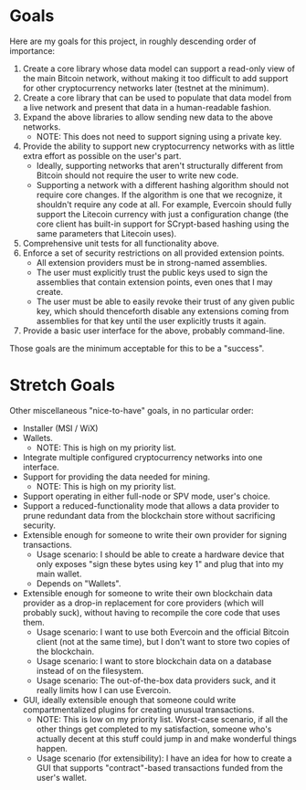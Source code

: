 Goals
=====

Here are my goals for this project, in roughly descending order of importance:

1.  Create a core library whose data model can support a read-only view of the
    main Bitcoin network, without making it too difficult to add support for
    other cryptocurrency networks later (testnet at the minimum).
1.  Create a core library that can be used to populate that data model from a
    live network and present that data in a human-readable fashion.
1.  Expand the above libraries to allow sending new data to the above networks.
    -   NOTE: This does not need to support signing using a private key.
1.  Provide the ability to support new cryptocurrency networks with as little
    extra effort as possible on the user's part.
    -   Ideally, supporting networks that aren't structurally different from
        Bitcoin should not require the user to write new code.
    -   Supporting a network with a different hashing algorithm should not
        require core changes.  If the algorithm is one that we recognize, it
        shouldn't require any code at all.  For example, Evercoin should fully
        support the Litecoin currency with just a configuration change (the core
        client has built-in support for SCrypt-based hashing using the same
        parameters that Litecoin uses).
1.  Comprehensive unit tests for all functionality above.
1.  Enforce a set of security restrictions on all provided extension points.
    -   All extension providers must be in strong-named assemblies.
    -   The user must explicitly trust the public keys used to sign the
        assemblies that contain extension points, even ones that I may create.
    -   The user must be able to easily revoke their trust of any given public
        key, which should thenceforth disable any extensions coming from
        assemblies for that key until the user explicitly trusts it again.
1.  Provide a basic user interface for the above, probably command-line.

Those goals are the minimum acceptable for this to be a "success".

Stretch Goals
=============

Other miscellaneous "nice-to-have" goals, in no particular order:

*   Installer (MSI / WiX)
*   Wallets.
    -   NOTE: This is high on my priority list.
*   Integrate multiple configured cryptocurrency networks into one interface.
*   Support for providing the data needed for mining.
    -   NOTE: This is high on my priority list.
*   Support operating in either full-node or SPV mode, user's choice.
*   Support a reduced-functionality mode that allows a data provider to prune
    redundant data from the blockchain store without sacrificing security.
*   Extensible enough for someone to write their own provider for signing
    transactions.
    -   Usage scenario: I should be able to create a hardware device that only
        exposes "sign these bytes using key 1" and plug that into my main
        wallet.
    -   Depends on "Wallets".
*   Extensible enough for someone to write their own blockchain data provider as
    a drop-in replacement for core providers (which will probably suck), without
    having to recompile the core code that uses them.
    -   Usage scenario: I want to use both Evercoin and the official Bitcoin
        client (not at the same time), but I don't want to store two copies of
        the blockchain.
    -   Usage scenario: I want to store blockchain data on a database instead of
        on the filesystem.
    -   Usage scenario: The out-of-the-box data providers suck, and it really
        limits how I can use Evercoin.
*   GUI, ideally extensible enough that someone could write compartmentalized
    plugins for creating unusual transactions.
    -   NOTE: This is low on my priority list.  Worst-case scenario, if all the
        other things get completed to my satisfaction, someone who's actually
        decent at this stuff could jump in and make wonderful things happen.
    -   Usage scenario (for extensibility): I have an idea for how to create a
        GUI that supports "contract"-based transactions funded from the user's
        wallet.
